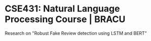 # CSE431: Natural Language Processing Course | BRACU
Research on "Robust Fake Review detection using LSTM and BERT"

